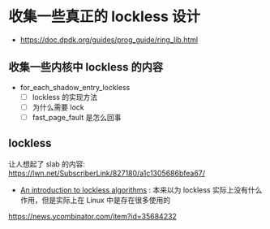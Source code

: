 # 收集一些真正的 lockless 设计

- https://doc.dpdk.org/guides/prog_guide/ring_lib.html

## 收集一些内核中 lockless 的内容

- for_each_shadow_entry_lockless
  - [ ] lockless 的实现方法
  - [ ] 为什么需要 lock
  - [ ] fast_page_fault 是怎么回事

## lockless
让人想起了 slab 的内容:
https://lwn.net/SubscriberLink/827180/a1c1305686bfea67/

- [An introduction to lockless algorithms](https://lwn.net/Articles/844224/) : 本来以为 lockless 实际上没有什么作用，但是实际上在 Linux 中是存在很多使用的

https://news.ycombinator.com/item?id=35684232
